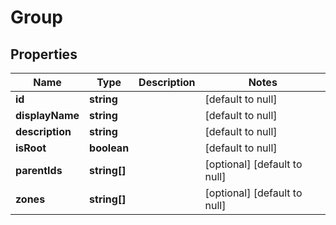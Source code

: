 # Group

## Properties
Name | Type | Description | Notes
------------ | ------------- | ------------- | -------------
**id** | **string** |  | [default to null]
**displayName** | **string** |  | [default to null]
**description** | **string** |  | [default to null]
**isRoot** | **boolean** |  | [default to null]
**parentIds** | **string[]** |  | [optional] [default to null]
**zones** | **string[]** |  | [optional] [default to null]


